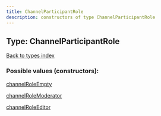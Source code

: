 ```yaml
---
title: ChannelParticipantRole
description: constructors of type ChannelParticipantRole
---
```

## Type: ChannelParticipantRole  
[Back to types index](index.md)



### Possible values (constructors):

[channelRoleEmpty](../constructors/channelRoleEmpty.md)  

[channelRoleModerator](../constructors/channelRoleModerator.md)  

[channelRoleEditor](../constructors/channelRoleEditor.md)  


